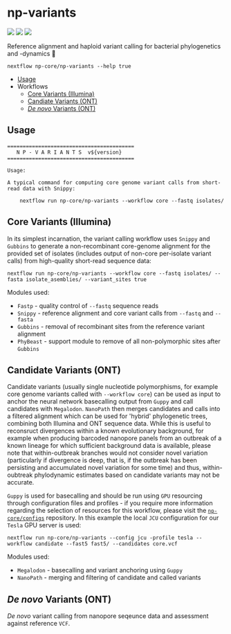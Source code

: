 # np-variants

![](https://img.shields.io/badge/lang-nextflow-41ab5d.svg)
![](https://img.shields.io/badge/version-0.1.0-addd8e.svg)
![](https://img.shields.io/badge/biorxiv-v0-f7fcb9.svg)

Reference alignment and haploid variant calling for bacterial phylogenetics and -dynamics :orangutan:

```
nextflow np-core/np-variants --help true
```

- [Usage](#usage)
- Workflows
   - [Core Variants (Illumina)](#core-variants-illumina)
   - [Candiate Variants (ONT)](#candidate-variants-ont)
   - [*De novo* Variants (ONT)](#de-novo-variants-ont)

## Usage

```
=========================================
   N P - V A R I A N T S  v${version}
=========================================

Usage:

A typical command for computing core genome variant calls from short-read data with Snippy:

    nextflow run np-core/np-variants --workflow core --fastq isolates/

```

## Core Variants (Illumina)

In its simplest incarnation, the variant calling workflow uses `Snippy` and `Gubbins` to generate a non-recombinant core-genome alignment for the provided set of isolates (includes output of non-core per-isolate variant calls) from high-quality short-read sequence data:

```
nextflow run np-core/np-variants --workflow core --fastq isolates/ --fasta isolate_asemblies/ --variant_sites true
```

Modules used:

* `Fastp` - quality control of `--fastq` sequence reads 
* `Snippy` - reference alignment and core variant calls from `--fastq` and `--fasta`
* `Gubbins` - removal of recombinant sites from the reference variant alignment
* `PhyBeast` - support module to remove of all non-polymorphic sites after `Gubbins`

## Candidate Variants (ONT)

Candidate variants (usually single nucleotide polymorphisms, for example core genome variants called with `--workflow core`) can be used as input to anchor the neural network basecalling output from `Guppy` and call candidates with `Megalodon`. `NanoPath` then merges candidates and calls into a filtered alignment which can be used for 'hybrid' phylogenetic trees, combining both Illumina and ONT sequence data. While this is useful to reconsruct divergences within a known evolutionary background, for example when producing barcoded nanopore panels from an outbreak of a known lineage for which sufficient background data is available, please note that within-outbreak branches would not consider novel variation (particularly if divergence is deep, that is, if the outbreak has been persisting and accumulated novel variation for some time) and thus, within-oubtreak phylodynamic estimates based on candidate variants may not be accurate.

`Guppy` is used for basecalling and should be run using `GPU` resourcing through configuration files and profiles - if you require more information regarding the selection of resources for this workflow, please visit the [`np-core/configs`](https://github.com/np-core/configs) repository. In this example the local `JCU` configuration for our `Tesla` GPU server is used:

```
nextflow run np-core/np-variants --config jcu -profile tesla --workflow candidate --fast5 fast5/ --candidates core.vcf
```

Modules used:

* `Megalodon` - basecalling and variant anchoring using `Guppy`
* `NanoPath` - merging and filtering of candidate and called variants

## *De novo* Variants (ONT)

*De novo* variant calling from nanopore seqeunce data and assessment against reference `VCF`.

